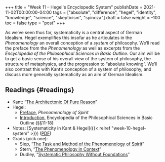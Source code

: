 +++
title = "Week 11 – Hegel's Encyclopedic System"
publishDate = 2021-11-02T00:00:00-04:00
tags = ["absolute", "difference", "hegel", "identity", "knowledge", "science", "skepticism", "spinoza"]
draft = false
weight = -100
toc = false
type = "post"
+++

As we&rsquo;ve seen thus far, systematicity is a central aspect of German Idealism. Hegel
exemplifies this insofar as he articulates in the _Phenomenology_ an overall conception
of a _system_ of philosophy. We&rsquo;ll read the preface from the _Phenomenology_ as well as
excerpts from the _Encyclopedia of the Philosophical Sciences in Basic Outline_. Our
aim will be to get a basic sense of his overall view of the system of philosophy, the
structure of metaphysics, and the progression to &ldquo;absolute knowing&rdquo;. We&rsquo;ll also
contrast this with Kant&rsquo;s conception of a system of philosophy, and discuss more
generally systematicity as an aim of German Idealism.


## Readings {#readings}

-   Kant: &ldquo;[The Architectonic Of Pure Reason](/materials/readings/kant-architectonic.pdf)&rdquo;
-   Hegel:
    -   [Preface](/materials/readings/hegel-pdg-preface.pdf), _Phenomenology of Spirit_
    -   [Introduction](/materials/readings/hegel-encyclopedia-intro.pdf), Encyclopedia of the Philosophical Sciences in Basic Outline (§§11-18)
-   Notes: [Systematicity in Kant & Hegel]({{< relref "week-10-hegel-system" >}}) ([PDF](/materials/handouts/handout-11-systematicity.pdf))
-   Grads (pick one):
    -   Siep, &ldquo;[The Task and Method of the Phenomenology of Spirit](/materials/readings/siep-phenomenology.pdf)&rdquo;
    -   Stern, &ldquo;[The Phenomenology in Context](/materials/readings/stern-phenomenology.pdf)&rdquo;
    -   Dudley, &ldquo;[Systematic Philosophy Without Foundations](/materials/readings/dudley-hegel-system.pdf)&rdquo;
